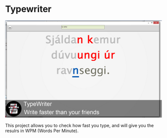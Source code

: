 Typewriter
==========

![Promo](/assets/promo.png)

This project allows you to check how fast you type, and will give you the resulrs in WPM (Words Per Minute).

